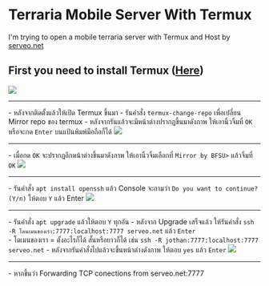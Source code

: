# Terraria Mobile Server With Termux

I'm trying to open a mobile terraria server with Termux and Host by <a href="serveo.net">serveo.net</a>

## First you need to install Termux (<a href="https://play.google.com/store/apps/details?id=com.termux&hl=th&gl=US">Here</a>)

<img src="https://i.imgur.com/He8a0X2.png">
<hr>
- หลังจากติดตั้งแล้วให้เปิด Termux ขึ้นมา
- รันคำสั่ง <code>termux-change-repo</code> เพื่อเปลี่ยน Mirror repo ของ termux
- หลังจากรันแล้วจะมีหน้าต่างปรากฏขึ้นมาดังภาพ ให้เอานิ้วจิ้มที่ <code>OK</code> หรือจะกด <code>Enter</code> บนแป้นพิมพ์มือถือก็ได้
<img src="https://i.imgur.com/xmLradd.png">
<hr>
- เมื่อกด <code>OK</code> จะปรากฎอีกหน้าต่างขึ้นมาดังภาพ ให้เอานิ้วจิ้มเลือกที่ <code>Mirror by BFSU></code> แล้วจิ้มที่ <code>OK</code>
<img src="https://i.imgur.com/Awcz4ay.png">
<hr>
- รันคำสั่ง <code>apt install openssh</code> แล้ว Console จะถามว่า <code>Do you want to continue? (Y/n)</code> ให้ตอบ <code>Y</code> แล้ว Enter
<img src="https://i.imgur.com/J5GZnWA.png">
<hr>
- รันคำสั่ง <code>apt upgrade</code> แล้วให้ตอบ <code>Y</code> ทุกอัน
- หลังจาก Upgrade เสร็จแล้ว ให้รันคำสั่ง <code>ssh -R โดนเมนของเรา:7777:localhost:7777 serveo.net</code> แล้ว <code>Enter</code> <br>
- โดเมนของเรา = ตั้งอะไรก็ได้ สั้นหรือยาวก็ได้ เช่น <code>ssh -R jothan:7777:localhost:7777 serveo.net</code>
- หลังจากรันคำสั่งไปแล้วจะขึ้นหน้าต่างดังภาพ ให้ตอบ <code>yes</code> แล้ว <code>Enter</code>
<img src="https://i.imgur.com/mcro3rT.png">
<hr>
- หากขึ้นว่า <color "gree>Forwarding TCP conections from serveo.net:7777</color> 
